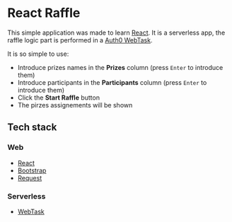 # React Raffle

This simple application was made to learn [React](https://github.com/facebook/react). It is a serverless app, the raffle logic part is performed in a [Auth0 WebTask](https://webtask.io/).

It is so simple to use:

- Introduce prizes names in the **Prizes** column (press `Enter` to introduce them)
- Introduce participants in the **Participants** column (press `Enter` to introduce them)
- Click the **Start Raffle** button
- The pirzes assignements will be shown

## Tech stack

### Web

- [React](https://github.com/facebook/react)
- [Bootstrap](https://github.com/twbs/bootstrap)
- [Request](https://github.com/request/request)

### Serverless

- [WebTask](https://webtask.io/)
